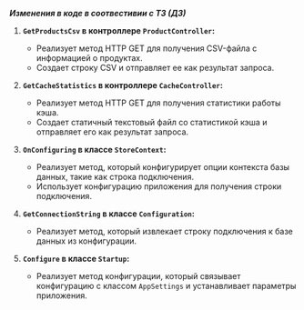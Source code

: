 ***Изменения в коде в соотвестивии с ТЗ (ДЗ)***

1. **`GetProductsCsv` в контроллере `ProductController`:**
   - Реализует метод HTTP GET для получения CSV-файла с информацией о продуктах.
   - Создает строку CSV и отправляет ее как результат запроса.

2. **`GetCacheStatistics` в контроллере `CacheController`:**
   - Реализует метод HTTP GET для получения статистики работы кэша.
   - Создает статичный текстовый файл со статистикой кэша и отправляет его как результат запроса.

3. **`OnConfiguring` в классе `StoreContext`:**
   - Реализует метод, который конфигурирует опции контекста базы данных, такие как строка подключения.
   - Использует конфигурацию приложения для получения строки подключения.

4. **`GetConnectionString` в классе `Configuration`:**
   - Реализует метод, который извлекает строку подключения к базе данных из конфигурации.

5. **`Configure` в классе `Startup`:**
   - Реализует метод конфигурации, который связывает конфигурацию с классом `AppSettings` и устанавливает параметры приложения.
